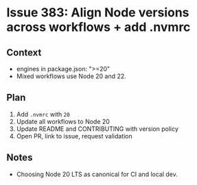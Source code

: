 # Issue 383: Align Node versions across workflows + add .nvmrc

## Context

- engines in package.json: ">=20"
- Mixed workflows use Node 20 and 22.

## Plan

1. Add `.nvmrc` with `20`
2. Update all workflows to Node 20
3. Update README and CONTRIBUTING with version policy
4. Open PR, link to issue, request validation

## Notes

- Choosing Node 20 LTS as canonical for CI and local dev.
